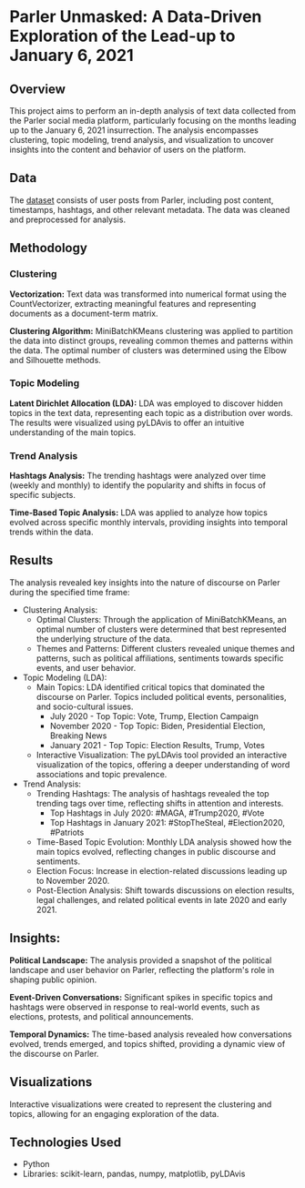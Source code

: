 # Parler Unmasked: A Data-Driven Exploration of the Lead-up to January 6, 2021
## Overview
This project aims to perform an in-depth analysis of text data collected from the Parler social media platform, particularly focusing on the months leading up to the January 6, 2021 insurrection. The analysis encompasses clustering, topic modeling, trend analysis, and visualization to uncover insights into the content and behavior of users on the platform.

## Data
The [dataset](https://github.com/sbooeshaghi/parlertrick) consists of user posts from Parler, including post content, timestamps, hashtags, and other relevant metadata. The data was cleaned and preprocessed for analysis.

## Methodology
### Clustering
**Vectorization:** Text data was transformed into numerical format using the CountVectorizer, extracting meaningful features and representing documents as a document-term matrix.

**Clustering Algorithm:** MiniBatchKMeans clustering was applied to partition the data into distinct groups, revealing common themes and patterns within the data. The optimal number of clusters was determined using the Elbow and Silhouette methods.
### Topic Modeling
**Latent Dirichlet Allocation (LDA):** LDA was employed to discover hidden topics in the text data, representing each topic as a distribution over words. The results were visualized using pyLDAvis to offer an intuitive understanding of the main topics.
### Trend Analysis
**Hashtags Analysis:** The trending hashtags were analyzed over time (weekly and monthly) to identify the popularity and shifts in focus of specific subjects.

**Time-Based Topic Analysis:** LDA was applied to analyze how topics evolved across specific monthly intervals, providing insights into temporal trends within the data.
## Results
The analysis revealed key insights into the nature of discourse on Parler during the specified time frame:
* Clustering Analysis:
  * Optimal Clusters: Through the application of MiniBatchKMeans, an optimal number of clusters were determined that best represented the underlying structure of the data.
  * Themes and Patterns: Different clusters revealed unique themes and patterns, such as political affiliations, sentiments towards specific events, and user behavior.
* Topic Modeling (LDA):
  * Main Topics: LDA identified critical topics that dominated the discourse on Parler. Topics included political events, personalities, and socio-cultural issues.
    * July 2020 - Top Topic: Vote, Trump, Election Campaign
    * November 2020 - Top Topic: Biden, Presidential Election, Breaking News
    * January 2021 - Top Topic: Election Results, Trump, Votes
  * Interactive Visualization: The pyLDAvis tool provided an interactive visualization of the topics, offering a deeper understanding of word associations and topic prevalence.
* Trend Analysis:
  * Trending Hashtags: The analysis of hashtags revealed the top trending tags over time, reflecting shifts in attention and interests.
    * Top Hashtags in July 2020: #MAGA, #Trump2020, #Vote
    * Top Hashtags in January 2021: #StopTheSteal, #Election2020, #Patriots
  * Time-Based Topic Evolution: Monthly LDA analysis showed how the main topics evolved, reflecting changes in public discourse and sentiments.
  * Election Focus: Increase in election-related discussions leading up to November 2020.
  * Post-Election Analysis: Shift towards discussions on election results, legal challenges, and related political events in late 2020 and early 2021.

## Insights:
**Political Landscape:** The analysis provided a snapshot of the political landscape and user behavior on Parler, reflecting the platform's role in shaping public opinion.

**Event-Driven Conversations:** Significant spikes in specific topics and hashtags were observed in response to real-world events, such as elections, protests, and political announcements.

**Temporal Dynamics:** The time-based analysis revealed how conversations evolved, trends emerged, and topics shifted, providing a dynamic view of the discourse on Parler.

## Visualizations
Interactive visualizations were created to represent the clustering and topics, allowing for an engaging exploration of the data.

## Technologies Used
* Python
* Libraries: scikit-learn, pandas, numpy, matplotlib, pyLDAvis
